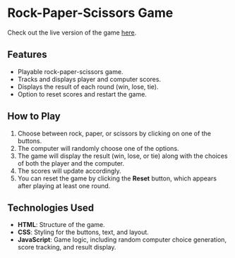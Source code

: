 # Rock-Paper-Scissors Game

Check out the live version of the game [here](https://samiawajid7.github.io/Rock-Paper-Scissors-Game/).

## Features
- Playable rock-paper-scissors game.
- Tracks and displays player and computer scores.
- Displays the result of each round (win, lose, tie).
- Option to reset scores and restart the game.

## How to Play
1. Choose between rock, paper, or scissors by clicking on one of the buttons.
2. The computer will randomly choose one of the options.
3. The game will display the result (win, lose, or tie) along with the choices of both the player and the computer.
4. The scores will update accordingly.
5. You can reset the game by clicking the **Reset** button, which appears after playing at least one round.

## Technologies Used
- **HTML**: Structure of the game.
- **CSS**: Styling for the buttons, text, and layout.
- **JavaScript**: Game logic, including random computer choice generation, score tracking, and result display.



